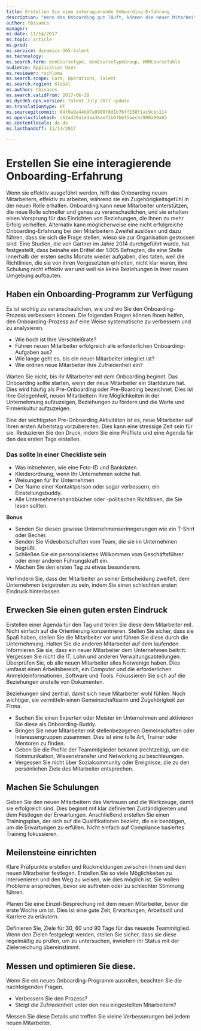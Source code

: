 ```yaml
---
title: Erstellen Sie eine interagierende Onboarding-Erfahrung
description: "Wenn das Onboarding gut läuft, können die neuen Mitarbeiter ein Zugehörigkeitsgefühl in ihrer neuen Organisation realisieren."
author: tbisaacs
manager: 
ms.date: 11/14/2017
ms.topic: article
ms.prod: 
ms.service: dynamics-365-talent
ms.technology: 
ms.search.form: HcmCourseType, HcmCourseTypeGroup, HRMCourseTable
audience: Application User
ms.reviewer: rschloma
ms.search.scope: Core, Operations, Talent
ms.search.region: Global
ms.author: tbisaacs
ms.search.validFrom: 2017-06-30
ms.dyn365.ops.version: Talent July 2017 update
ms.translationtype: HT
ms.sourcegitcommit: 64f0a9a44b97a9980f8d1b76ff158f1ac9cbc114
ms.openlocfilehash: c62ad20a1e3aa3bae71b07b6f5aecb5908a90a65
ms.contentlocale: de-de
ms.lasthandoff: 11/14/2017

---
```


# <a name="create-an-engaging-onboarding-experience"></a>Erstellen Sie eine interagierende Onboarding-Erfahrung

Wenn sie effektiv ausgeführt werden, hilft das Onboarding neuen Mitarbeitern, effektiv zu arbeiten, während sie ein Zugehörigkeitsgefühl in der neuen Rolle erhalten. Onboarding kann neue Mitarbeiter unterstützen, die neue Rolle schneller und genau zu veranschaulichen, und sie erhalten einen Vorsprung für das Einrichten von Beziehungen, die ihnen zu mehr Erfolg verhelfen. Alternativ kann möglicherweise eine nicht erfolgreiche Onboarding-Erfahrung bei den Mitarbeitern Zweifel auslösen und dazu führen, dass sie sich die Frage stellen, wieso sie zur Organisation gestossen sind. Eine Studien, die von Gartner im Jahre 2014 durchgeführt wurde, hat festgestellt, dass beinahe ein Drittel der 1.005 Befragten, die eine Stelle innerhalb der ersten sechs Monate wieder aufgaben, dies taten, weil die Richtlinien, die sie von ihren Vorgesetzten erhielten, nicht klar waren, ihre Schulung nicht effektiv war und weil sie keine Beziehungen in ihrer neuen Umgebung aufbauten.

## <a name="have-an-onboarding-program-in-place"></a>Haben ein Onboarding-Programm zur Verfügung
Es ist wichtig zu veranschaulichen, wie und wo Sie den Onboarding-Prozess verbessern können. Die folgenden Fragen können Ihnen helfen, den Onboarding-Prozess auf eine Weise systematische zu verbessern und zu analysieren.

- Wie hoch ist Ihre Verschleißrate?
- Führen neuen Mitarbeiter erfolgreich alle erforderlichen Onboarding-Aufgaben aus?
- Wie lange geht es, bis ein neuer Mitarbeiter integriet ist?
- Wie ordnen neue Mitarbeiter ihre Zufriedenheit ein?

Warten Sie nicht, bis ihr Mitarbeiter mit dem Onboarding beginnt. Das Onboarding sollte starten,  wenn der neue Mitarbeiter ein Startdatum hat. Dies wird häufig als Pre-Onboarding oder Pre-Boarding bezeichnet. Dies ist Ihre Gelegenheit, neuen Mitarbeitern Ihre Möglichkeiten in der Unternehmung aufzuzeigen, Beziehungen zu fördern und die Werte und Firmenkultur aufzuzeigen.

Eine der wichtigsten Pre-Onboarding Aktivitäten ist es, neue Mitarbeiter auf Ihren ersten Arbeitstag vorzubereiten. Dies kann eine stressige Zeit sein für sie. Reduzieren Sie den Druck, indem Sie eine Prüfliste und eine Agenda für den des ersten Tags erstellen.

### <a name="what-to-include-in-a-checklist"></a>Das sollte In einer Checkliste sein

- Was mitnehmen, wie eine Foto-ID und Bankdaten.
- Kleiderordnung, wenn Ihr Unternehmen solche hat.
- Weisungen für Ihr Unternehmen
- Der Name einer Kontaktperson oder sogar verbessern, ein Einstellungsbuddy.
- Alle Unternehmenshandbücher oder -politischen Richtlinien, die Sie lesen sollten.

**Bonus**

- Senden Sie diesen gewisse Unternehmenserinngerungen wie ein T-Shirt oder Becher.
- Senden Sie Videobotschaften vom Team, die sie im Unternehmen begrüßt.
- Schließen Sie ein personalisiertes Willkommen vom Geschäftsführer oder einer anderen Führungskraft ein.
- Machen Sie den ersten Tag zu etwas besonderem.

Verhindern Sie, dass der Mitarbeiter an seiner Entscheidung zweifelt, dem Unternehmen beigetreten zu sein, indem Sie einen schlechten ersten Eindruck hinterlassen.

## <a name="create-a-good-first-impression"></a>Erwecken Sie einen guten ersten Eindruck

Erstellen einer Agenda für den Tag und teilen Sie diese dem Mitarbeiter mit. Nicht einfach auf die Orientierung konzentrieren. Stellen Sie sicher, dass sie Spaß haben, stellen Sie die Mitarbeiter vor und führen Sie diese durch die Unternehmung. Halten Sie die anderen Mitarbeiter auf dem laufenden. Informieren Sie sie, dass ein neuer Mitarbeiter dem Unternehmen beitritt. Vergessen Sie nicht die IT, Lohn und anderen Verwaltungsabteilungen. Überprüfen Sie, ob alle neuen Mitarbeiter alles Notwenige haben. Dies umfasst einen Arbeitsbereich, ein Computer und die erforderlichen Anmeldeinformationen, Software und Tools. Fokussieren Sie sich auf die Beziehungen anstelle von Dokumenten.

Beziehungen sind zentral, damit sich neue Mitarbeiter wohl fühlen. Noch wichtiger, sie vermitteln einen Gemeinschaftssinn und Zugehörigkeit zur Firma.

- Suchen Sie einen Experten oder Meister im Unternehmen und aktivieren Sie diese als Onboarding-Buddy.
- Bringen Sie neue Mitarbeiter mit stellenbezogenen Gemeinschaften oder Interessengruppen zusammen. Dies ist eine tolle Art, Trainer oder Mentoren zu finden.
- Geben Sie die Profile der Teammitglieder bekannt (rechtzeitig), um die Kommunikation, Wissenstransfer und Networking zu beschleunigen.
- Vergessen Sie nicht über Sozialcommunity oder Ereignisse, die zu den persönlichen Ziele des Mitarbeiter entsprechen.

## <a name="provide-training"></a>Machen Sie Schulungen

Geben Sie den neuen Mitarbeitern das Vertrauen und die Werkzeuge, damit sie erfolgreich sind. Dies beginnt mit klar definierten Zuständigkeiten und dem Festlegen der Erwartungen. Anschließend erstellen Sie einen Trainingsplan, der sich auf die Qualifikationen bezieht, die sie benötigen, um die Erwartungen zu erfüllen. Nicht einfach auf Compliance basiertes Training fokussieren.

## <a name="set-clear-milestones"></a>Meilensteine einrichten

Klare Prüfpunkte erstellen und Rückmeldungen zwischen Ihnen und dem neuen Mitarbeiter festlegen. Erstellen Sie so viele Möglichkeiten zu intervenieren und den Weg zu weisen, wie dies möglich ist. Sie wollen Probleme ansprechen, bevor sie auftreten oder zu schlechter Stimmung führen.

Planen Sie eine Einzel-Besprechung mit dem neuen Mitarbeiter, bevor die erste Woche um ist. Dies ist eine gute Zeit, Erwartungen, Arbeitsstil und Karriere zu erläutern.

Definieren Sie, Ziele für 30, 60 und 90 Tage für das neueste Teammitglied. Wenn den Zielen festgelegt werden, stellen Sie sicher, dass sie diese regelmäßig zu prüfen, um zu untersuchen, inwiefern ihr Status mit der Zielerreichung übereinstimmt.

## <a name="measure-and-optimize"></a>Messen und optimieren Sie diese.

Wenn Sie ein neues Onboarding-Programm ausrollen, beachten Sie die nachfolgenden Fragen. 

- Verbessern Sie den Prozess?
- Steigt die Zufriedenheit unter den neu eingestellten Mitarbeitern? 

Messen Sie diese Details und treffen Sie kleine Verbesserungen bei jedem neuen Mitarbeiter.


